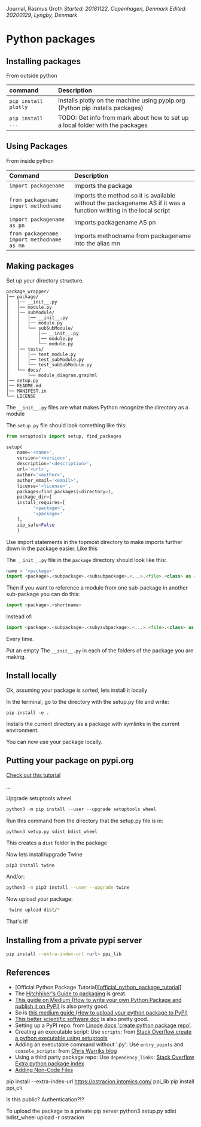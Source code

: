 Journal, Rasmus Groth
*Started: 20181122, Copenhagen, Denmark*
*Edited: 20200129, Lyngby, Denmark*

# Python packages

## Installing packages

From outside python

| command | Description |
| :-- | :-- |
| `pip install plotly` | Installs plotly on the machine using pypip.org (Python pip installs packages) |
| `pip install ...` | TODO: Get info from mark about how to set up a local folder with the packages |


## Using Packages
From inside python

| Command | Description |
| :-- | :--
| `import packagename` | Imports the package | packagename.methodname()
| `from packagename import methodname` | imports the method so it is available without the packagename AS if it was a function writting in the local script| methodname() |
| `import packagename as pn` | Imports packagename AS pn | `pn.methodname()` |
| `from packagename import methodname as mn` | Imports methodname from packagename into the alias mn | `mn()` |


## Making packages

Set up your directory structure.

```shell
package_wrapper/
│── package/
│	│── __init__.py
│	│── module.py
│	│── subModule/
│	│	│── __init__.py
│	│	│──	module.py
│   │   └── subSubModule/
│	│		│──	__init__.py
│	│		│──	module.py
│	│		└──	module.py
│	│── tests/
│	│	│──	test_module.py
│	│	│──	test_subModule.py
│	│	└──	test_subSubModule.py
│	└──	docs/
│		└── module_diagram.graphml
│── setup.py
│── README.md
│── MANIFEST.in
└── LICENSE
```

The `__init__.py` files are what makes Python recognize the directory as a module

The `setup.py` file should look something like this:

```python
from setuptools import setup, find_packages

setup(
    name='<name>',
    version='<version>',
    description='<description>',
    url='<url>',
    author='<author>',
    author_email='<email>',
    license='<license>',
    packages=find_packages(<directory>),
	package_dir={
    install_requires=[
          '<package>',
          '<package>'
	],
    zip_safe=False
    )
```


Use import statements in the topmost directory to make imports further down in the package easier. Like this

The `__init__.py` file in the `package` directory should look like this:

```py
name = '<package>'
import <package>.<subpackage>.<subsubpackage>.<...>.<file>.<class> as <shortname>
```

Then if you want to reference a module from one sub-package in another sub-package you can do this:
```py
import <package>.<shortname>
```
Instead of:
```py
import <package>.<subpackage>.<subysubpackage>.<...>.<file>.<class> as <shortname>
```
Every time.

Put an empty The `__init__.py` in each of the folders of the package you are making.


## Install locally

Ok, assuming your package is sorted, lets install it locally

In the terminal, go to the directory with the setup.py file and write:
```
pip install -e .
```
Installs the current directory as a package with symlinks in the current environment.

You can now use your package locally.


## Putting your package on pypi.org
[Check out this tutorial](https://packaging.python.org/tutorials/packaging-projects/)

...

Upgrade setuptools wheel
```py
python3 -m pip install --user --upgrade setuptools wheel
```
Run this command from the directory that the setup.py file is in:
```
python3 setup.py sdist bdist_wheel
```
This creates a `dist` folder in the package

Now lets install/upgrade Twine

```sh
pip3 install twine
```
And/or:

```sh
python3 -m pip3 install --user --upgrade twine
```

Now upload your package:
```sh
 twine upload dist/*
```

That's it!

## Installing from a private pypi server
```sh
pip install --extra-index-url <url> ppi_lib
```


## References
- [Official Python Package Tutorial][[official_python_package_tutorial]]
- The [Hitchhiker's Guide to packaging][hitchhikers_guide_to_packaging] is great.
- [This guide on Medium (How to write your own Python Package and publish it on PyPi)][medium_how_to_publish_your_own_python_package] is also pretty good.
- So is [this medium guide (How to upload your python package to PyPi)][medium_how_to_upload_your_python_to_pypi]
- [This better scientific software doc][betterscientificsoftware_python_pypi_packaging] is also pretty good.
- Setting up a PyPI repo: from [Linode docs 'create python package repo'][linode_how_to_create_a_private_python_package_repository].
- Creating an executable script: Use `scripts`: from [Stack Overflow create a python executable using setuptools][SO_create_python_executable]
- Adding an executable command without '.py': Use `entry_points` and `console_scripts`: from [Chris Warriks blog][chriswarrick_python_apps_the_right_way]
- Using a third party package repo: Use `dependency_links`: [Stack Overflow Extra python package index][SO_user_extra_python_package_index]
- [Adding Non-Code Files][adding_non_code_files]
​

[SO_user_extra_python_package_index]: https://stackoverflow.com/questions/24443583/using-an-extra-python-package-index-url-with-setup-py
[hitchhikers_guide_to_packaging]: https://the-hitchhikers-guide-to-packaging.readthedocs.io/en/latest/quickstart.html
[linode_how_to_create_a_private_python_package_repository]: https://www.linode.com/docs/applications/project-management/how-to-create-a-private-python-package-repository/
[SO_create_python_executable]: https://stackoverflow.com/questions/16742203/create-a-python-executable-using-setuptools
[chriswarrick_python_apps_the_right_way]: https://chriswarrick.com/blog/2014/09/15/python-apps-the-right-way-entry_points-and-scripts/
[medium_how_to_publish_your_own_python_package]: https://medium.com/@thucnc/how-to-publish-your-own-python-package-to-pypi-4318868210f9
[betterscientificsoftware_python_pypi_packaging]: https://betterscientificsoftware.github.io/python-for-hpc/tutorials/python-pypi-packaging/#uploading-to-testpypi
[medium_how_to_upload_your_python_to_pypi]: https://medium.com/@joel.barmettler/how-to-upload-your-python-package-to-pypi-65edc5fe9c56
[official_python_package_tutorial]: https://packaging.python.org/tutorials/packaging-projects/
[adding_non_code_files]: https://python-packaging.readthedocs.io/en/latest/non-code-files.html




pip install --extra-index-url https://ostracion.intomics.com/ ppi_lib
pip install ppi_cli


Is this public? Authentication?!?


To upload the package to a private pip server
python3 setup.py sdist bdist_wheel upload -r ostracion
